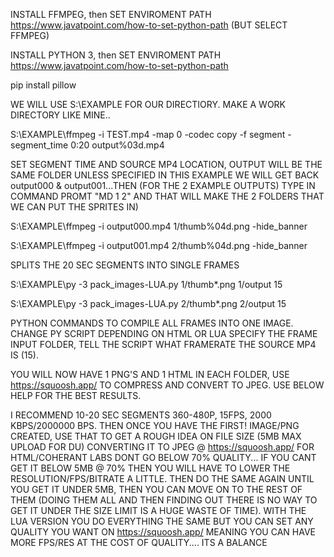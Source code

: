 

INSTALL FFMPEG, then
SET ENVIROMENT PATH https://www.javatpoint.com/how-to-set-python-path (BUT SELECT FFMPEG)

INSTALL PYTHON 3, then
SET ENVIROMENT PATH https://www.javatpoint.com/how-to-set-python-path

pip install pillow

WE WILL USE S:\EXAMPLE FOR OUR DIRECTIORY. MAKE A WORK DIRECTORY LIKE MINE..

S:\EXAMPLE\ffmpeg -i TEST.mp4 -map 0 -codec copy -f segment -segment_time 0:20 output%03d.mp4

SET SEGMENT TIME AND SOURCE MP4 LOCATION, OUTPUT WILL BE THE SAME FOLDER UNLESS SPECIFIED IN THIS EXAMPLE WE WILL GET BACK output000 & output001...THEN (FOR THE 2 EXAMPLE OUTPUTS) TYPE IN COMMAND PROMT "MD 1 2" AND THAT WILL MAKE THE 2 FOLDERS THAT WE CAN PUT THE SPRITES IN)

S:\EXAMPLE\ffmpeg -i output000.mp4 1/thumb%04d.png -hide_banner

S:\EXAMPLE\ffmpeg -i output001.mp4 2/thumb%04d.png -hide_banner

SPLITS THE 20 SEC SEGMENTS INTO SINGLE FRAMES

S:\EXAMPLE\py -3 pack_images-LUA.py 1/thumb*.png 1/output 15

S:\EXAMPLE\py -3 pack_images-LUA.py 2/thumb*.png 2/output 15

PYTHON COMMANDS TO COMPILE ALL FRAMES INTO ONE IMAGE. CHANGE PY SCRIPT DEPENDING ON HTML OR LUA SPECIFY THE FRAME INPUT FOLDER, TELL THE SCRIPT WHAT FRAMERATE THE SOURCE MP4 IS (15).

YOU WILL NOW HAVE 1 PNG'S AND 1 HTML IN EACH FOLDER, USE https://squoosh.app/ TO COMPRESS AND CONVERT TO JPEG. USE BELOW HELP FOR THE BEST RESULTS.

I RECOMMEND 10-20 SEC SEGMENTS 360-480P, 15FPS, 2000 KBPS/2000000 BPS. THEN ONCE YOU HAVE THE FIRST! IMAGE/PNG CREATED, USE THAT TO GET A ROUGH IDEA ON FILE SIZE (5MB MAX UPLOAD FOR DU) CONVERTING IT TO JPEG @ https://squoosh.app/ FOR HTML/COHERANT LABS DONT GO BELOW 70% QUALITY... IF YOU CANT GET IT BELOW 5MB @ 70% THEN YOU WILL HAVE TO LOWER THE RESOLUTION/FPS/BITRATE A LITTLE. THEN DO THE SAME AGAIN UNTIL YOU GET IT UNDER 5MB, THEN YOU CAN MOVE ON TO THE REST OF THEM (DOING THEM ALL AND THEN FINDING OUT THERE IS NO WAY TO GET IT UNDER THE SIZE LIMIT IS A HUGE WASTE OF TIME). WITH THE LUA VERSION YOU DO EVERYTHING THE SAME BUT YOU CAN SET ANY QUALITY YOU WANT ON https://squoosh.app/ MEANING YOU CAN HAVE MORE FPS/RES AT THE COST OF QUALITY.... ITS A BALANCE






